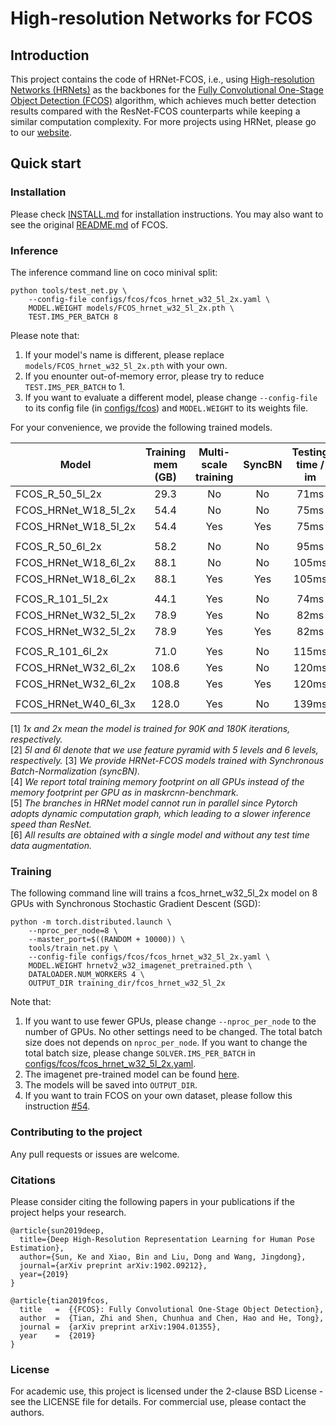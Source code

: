 # High-resolution Networks for FCOS

## Introduction
This project contains the code of HRNet-FCOS, i.e., using [High-resolution Networks (HRNets)](https://arxiv.org/pdf/1904.04514.pdf) as the backbones for the [Fully Convolutional One-Stage Object Detection (FCOS)](https://arxiv.org/abs/1904.01355) algorithm, which achieves much better detection results compared with the ResNet-FCOS counterparts while keeping a similar computation complexity. For more projects using HRNet, please go to our [website](https://github.com/HRNet).

## Quick start
### Installation

Please check [INSTALL.md](INSTALL.md) for installation instructions.
You may also want to see the original [README.md](FCOS_README.md) of FCOS.

### Inference
The inference command line on coco minival split:

    python tools/test_net.py \
        --config-file configs/fcos/fcos_hrnet_w32_5l_2x.yaml \
        MODEL.WEIGHT models/FCOS_hrnet_w32_5l_2x.pth \
        TEST.IMS_PER_BATCH 8

Please note that:
1) If your model's name is different, please replace `models/FCOS_hrnet_w32_5l_2x.pth` with your own.
2) If you enounter out-of-memory error, please try to reduce `TEST.IMS_PER_BATCH` to 1.
3) If you want to evaluate a different model, please change `--config-file` to its config file (in [configs/fcos](configs/fcos)) and `MODEL.WEIGHT` to its weights file.

For your convenience, we provide the following trained models.

Model | Training mem (GB) | Multi-scale training | SyncBN| Testing time / im | #Backbone params | Backbone GFLOPs| AP (minival) | AP (test-dev) | Link
--- |:---:|:---:|:---:|:---:|:---:|:---:|:---:|:--:|:---:
FCOS_R_50_5l_2x                | 29.3 | No  |No | 71ms  |27.2M |90.6  | 37.1 | -    | [model]()
FCOS_HRNet_W18_5l_2x           | 54.4 | No  |No | 75ms  |12.6M |80.6  | 37.7 | -    | [model]()
FCOS_HRNet_W18_5l_2x           | 54.4 | Yes |Yes| 75ms  |12.6M |80.6  | -    | -    | [model]()
||
FCOS_R_50_6l_2x                | 58.2 | No  |No | 95ms  |27.8M |130.5 | 37.1 | -    | [model]()
FCOS_HRNet_W18_6l_2x           | 88.1 | No  |No | 105ms |13.2M |116.5 | 37.8 | -    | [model]()
FCOS_HRNet_W18_6l_2x           | 88.1 | Yes |Yes| 105ms |13.2M |116.5 | -    | -    | [model]()
||
FCOS_R_101_5l_2x               | 44.1 | Yes |No | 74ms  |46.1M |162.8 | 41.4 | -    | [model]()
FCOS_HRNet_W32_5l_2x           | 78.9 | Yes |No | 82ms  |32.4M |173.6 | 41.9 | -    | [model]()
FCOS_HRNet_W32_5l_2x           | 78.9 | Yes |Yes| 82ms  |32.4M |173.6 | -    | -    | [model]()
||
FCOS_R_101_6l_2x               | 71.0 | Yes |No | 115ms |46.8M |202.7 | 41.5 | -    | [model]()
FCOS_HRNet_W32_6l_2x           | 108.6| Yes |No | 120ms |33.0M |209.5 | 42.1 | -    | [model]()
FCOS_HRNet_W32_6l_2x           | 108.8| Yes |Yes| 120ms |33.0M |209.5 | 43.0 | -    | [model]()
||
FCOS_HRNet_W40_6l_3x           | 128.0| Yes |No | 139ms |49.2M |284.4 | 42.6 | -    | [model]()

[1] *1x and 2x mean the model is trained for 90K and 180K iterations, respectively.* \
[2] *5l and 6l denote that we use feature pyramid with 5 levels and 6 levels, respectively.*
[3] *We provide HRNet-FCOS models trained with Synchronous Batch-Normalization (syncBN).*\
[4] *We report total training memory footprint on all GPUs instead of the memory footprint per GPU as in maskrcnn-benchmark.* \
[5] *The branches in HRNet model cannot run in parallel since Pytorch adopts dynamic computation graph, which leading to a slower inference speed than ResNet.* \
[6] *All results are obtained with a single model and without any test time data augmentation.*

### Training

The following command line will trains a fcos_hrnet_w32_5l_2x model on 8 GPUs with Synchronous Stochastic Gradient Descent (SGD):

    python -m torch.distributed.launch \
        --nproc_per_node=8 \
        --master_port=$((RANDOM + 10000)) \
        tools/train_net.py \
        --config-file configs/fcos/fcos_hrnet_w32_5l_2x.yaml \
        MODEL.WEIGHT hrnetv2_w32_imagenet_pretrained.pth \
        DATALOADER.NUM_WORKERS 4 \
        OUTPUT_DIR training_dir/fcos_hrnet_w32_5l_2x
        
Note that:
1) If you want to use fewer GPUs, please change `--nproc_per_node` to the number of GPUs. No other settings need to be changed. The total batch size does not depends on `nproc_per_node`. If you want to change the total batch size, please change `SOLVER.IMS_PER_BATCH` in [configs/fcos/fcos_hrnet_w32_5l_2x.yaml](configs/fcos/fcos_hrnet_w32_5l_2x.yaml).
2) The imagenet pre-trained model can be found [here](https://github.com/HRNet/HRNet-Object-Detection#faster-r-cnn).
3) The models will be saved into `OUTPUT_DIR`.
4) If you want to train FCOS on your own dataset, please follow this instruction [#54](https://github.com/tianzhi0549/FCOS/issues/54#issuecomment-497558687).
### Contributing to the project

Any pull requests or issues are welcome.

### Citations
Please consider citing the following papers in your publications if the project helps your research. 
```
@article{sun2019deep,
  title={Deep High-Resolution Representation Learning for Human Pose Estimation},
  author={Sun, Ke and Xiao, Bin and Liu, Dong and Wang, Jingdong},
  journal={arXiv preprint arXiv:1902.09212},
  year={2019}
}

@article{tian2019fcos,
  title   =  {{FCOS}: Fully Convolutional One-Stage Object Detection},
  author  =  {Tian, Zhi and Shen, Chunhua and Chen, Hao and He, Tong},
  journal =  {arXiv preprint arXiv:1904.01355},
  year    =  {2019}
}
```


### License

For academic use, this project is licensed under the 2-clause BSD License - see the LICENSE file for details. For commercial use, please contact the authors. 
